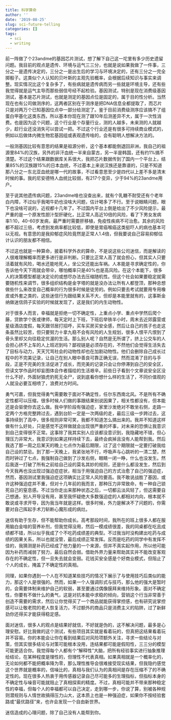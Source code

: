 ```yaml
---
title: 科学算命
author: ''
date: '2019-08-25'
slug: sci-future-telling
categories: []
tags:
  - sci
  - writing
---
```


前一阵做了个23andme的基因芯片测试，想了解下自己这一坨里有多少历史遗留问题。我目前的观点是遗传、环境与运气三三分，也就是说如果我做了一件事，三分之一是遗传决定的，三分之一是出生后的学习与环境决定的，还有三分之一完全掷骰子。这类似个人认知的贝叶斯的主观先验概率，会根据后续知识与事实来调整。现实情况比这个复杂多了，有些病就是遗传病而另一些就是环境主导，还有些我觉得就是运气主导而那些弱信号经不起检验。基因测试，特别是现在消费级基因测试，基本是芯片测试，也就是测定的基因点位是固定的，属于目的性分析。当然现在也有公司做测序的，这两者区别在于测序是把DNA信息全都提取了，而芯片只是对两万个已知基因位点中一部分给测定了。鉴于目前消费级测序应该搞不了组蛋白甲基化这类东西，所以基本你现在测了跟10年后测差异不大，属于一次性消费。也是因为这个问题，这个行业是个存量行业，测的人越多，未来测的人就越少，趁行业还没消失可以尝试一把。不过这个行业还是有很多可持续商业模式的，例如以后做体内微生物宏基因组或表观遗传啥的，会有聪明人想解决方法的。

一般测基因比较有意思的结果是祖源分析，这个基本都能倒退回非洲，我自己的祖源里84%的汉族，另外的非汗血统一半来自蒙古，另一半是韩国，还有约1%搞不清楚。不过这个结果跟数据库关系很大，我把芯片数据传到了国内一个平台上，结果85%的汉族跟15%的日本血统，不过基本上来说汉族还是靠谱的，只是不知道那八分之一东北亚血统是哪一代的故事，不过看意思至少是四代以上差不多是清末时候的事。我的尼安德特人血统比较弱，有217个变异，少于94%的23andme用户。

至于说其他遗传病问题，23andme啥也没查出来，就有个乳糖不耐受还有个老年白内障，不过似乎我喝牛奶也没啥大问题，估计喝多了不行。至于说眼睛问题，眼下也没啥可说的，近视都十几年了。不过国内平台上倒是给出了不少风险提示，最严重的是一个原发性胆汁型肝硬化，比正常人高近10倍的风险，看了下男女发病率1:10，40-60岁发病，最严重时需要肝移植，免疫性疾病不可治愈。其余的风险都不超过三倍，考虑到发病率都比较低，即使是胃癌喉癌这类挺吓人的病也基本可以无视。有意思的是我抑郁症风险竟然是正常人1.4倍，但我要说自己容易抑郁估计认识的朋友都不相信。

不过这也就是一种算命，披着科学外衣的算命，不是说这些公司迷信，而是解读的人很难理解概率而更多进行是非判断。只要比正常人高了就会担心，但其实人只要活着就有风险，喝水还能呛死人，坐公交还能出车祸。人本能是寻求确定性的，你告诉他今天下雨就会带伞，哪怕概率只是40%也是高风险。在这个本能下，很多人的决策模型都是决定论的或想尽办法去压缩随机性。但这个社会如果要稳定就需要随机性来调节，很多组织结构是金字塔的就是没办法让所有人都登顶，那种总想做些什么来改变自己概率的行为很多时候是徒劳的。例如只要去考试就要用专用橡皮或外套之类的，这些迷信行为跟结果关系不大，但却是本能里就有的，这事斯金纳做迷信鸽子实验的时候就发现了，这是我们的内生动物性。

对于很多人而言，幸福就是拒绝一切不确定性，上重点小学、重点中学然后爬个藤，贷款学个医或律师，每天定时上下班，下班后举铁半小时，周末去近郊露营或星级酒店度假，每天跟邻居打招呼，买车买房买安全感，然后让自己的孩子也走这条虽然比较苦，但只要努力十拿九稳不会有风险的人生规划，很多人恨平凡恨到了骨头里却又向往稳定优渥的生活。那么别人呢？自然是无所谓了，挤上公交车的人会担心挤不上车的人上班迟到吗？鄙视链是必须存在的，不然他们会觉得生活失去了目标与动力，天天咒骂社会的动物性却也在加剧动物性。他们会删除自己成长过程中的不完美记录，让自己在别人眼中善良可靠正确无误，然而混淆了目的与手段，正是不完美的生活促进了成长，而完美的记录只会让你停滞到自己的安全区，但读文学作品时却妄图体会作者描绘的生活艰辛。前些日子看到个文章说安全区没什么不好，外面豺狼虎豹死无全尸，说到底看你想什么样的生活了，不同价值观的人就没必要互相喷了，浪费对方时间。

勇气可嘉，但我觉得勇气需要敢于面对不确定性，任尔东西南北风。不是所有不确定性都可以压缩，很多时候人们做的事跟结果别说因果了，相关性都没有，但本能还是会驱使你去这么做。我中学阶段有强迫症，家里沙发绝对不敢坐右侧，走路一定两个方格完整跨过去，遇到台阶一定是一次两级的走，最后三级一步跨过去，这事持续到了高中，很多规则非常可笑，我都不知道怎么搞出来的。我并不知道这样做有什么好处，只是感觉不这样做就会出现很严重的坏事，对未来的恐惧让我意识到自己变得很不正常。这事除了我其实别人应该都没意识到，我隐藏地不错，但心理压力非常大，我意识到如果这样持续下去，最终会疯掉且没有人能帮到我。然后我选了那一周之后某天的晚上七点作为最后期限，过了这个期限就一定要打破我给自己设的禁忌。到了那一天晚上，我紧张地不行，呼吸声与心跳听的一清二楚，然而时钟过了七点，我强制自己做到了沙发右侧，眼睛一闭一睁，什么也没发生。然后我逐一打破了所有之前给自己设的莫名其妙的规则，还是什么都没发生，然后到今天我再也没出现过强迫症症状，相当于用强迫自己的方式治愈了自己的强迫症，然而，基因测试里我强迫症这项确实比正常人风险要高。我不敢说战胜了基因，或许这种强迫症并不重，但对十几年前的我而言，那种压力非常致命，有一种自己锁死自己的窒息感。不过当你走出来那种状态之后，一切都云淡风轻了，但这需要自己想通，别人开导没有用，甚至我怀疑绝大多数强迫症的人都相对内向，根本就不敢说或寻求开导，因为我当年就是这样。很多时候，外力是解决不了问题的，你需要对自己挥起手术刀斩断心魔形成的病灶。

迷信有助于生存，但不能帮助你成长。高考那段时间，我所在的班上很多人都在服用脑白金啥的营养补剂，但我觉得没用，然后一模成绩很差，我的同桌都在吃且成绩都不错，所以似乎我成了个不吃药成绩差的典型。不过我当时没构建出吃药与成绩的因果关系，所以也就没管，最后成绩正常发挥。反而是吃药的同学中有发挥不佳的，我猜测是补药已经成了他力量的一个来源，但并不真实起作用，所以他可能因为补药而减弱了努力，最后自然会弱。借助外界力量来帮助其实并不能改变客观存在的不确定性，但一旦失去就会变弱。花钱买安全感是个好商业模式，但阻止了个人的成长，掩盖了不确定性的真相。

同理，如果你遇到一个人在不知道某些技巧的情况下展示了与使用技巧后类似的能力，那这个人是很强的。然而，如果一个人强调形式与技巧，那么他的强大是暂时的，会需要体制来维护自己的软弱，甚至要通过偶像膜拜来维持形象。面对不确定性，你要有不做什么的勇气，这是对抗本能中求稳的倾向，营销这个行当非常善于创造不需要的需求，然后让你觉得买了一个商品就能获得掌控感，也有研究说掌控感可以让敬老院的老人恢复活力，不过额外的商品只是消费主义的陷阱，过了新鲜劲你还得买才能获得稳定感。

面对迷信，很多人的观点是结果好就信，不好就是伪的，这不解决问题，最多是心理安慰。好比我做的这个测试，有些项目其实就是看着玩的，但真把这结果看着玩并不容易。你的本能会让你在看到结果后对风险项额外关注，寻求一些结论与对策，但其实很多结论与对策可能根本没用，连结果都可能是假阳性，三三分的模型可能更适合你。我觉得每个人都有个“解释性”大脑，把所有经验事实进行抽象推理给结论，在某种程度是理性的，但理性不代表真相。如果真相就是一个概率化的，无论如何都不能把概率降为零，那么理性推导会很难接受现实结果，但我隐约感觉这个世界就是概率的，信噪比的，真相与我们认为的真相间是存在压缩不了的不确定性的。现在很多人热衷于用传感器记录自己尽可能多的生理指标，但指标本身的不确定性与噪音可能就阻止了真相探索的精度。不过，真相可能并不带来那种稳定性的幸福，但每个人的幸福都可以自己决定，走到哪一步，你说了算，别被各种规则潜规则与人情世故搞得压力山大，这本质上也是一种强迫症，如果你不按经验套路或“最优路径”来，也许会发现一个自由新世界。

迷信造成的心理问题，除了自己没有人能帮到你。